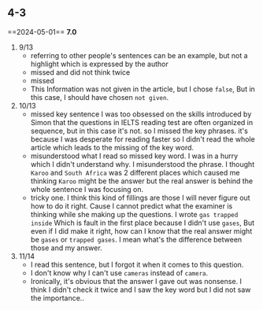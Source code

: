 ## 4-3
==2024-05-01== **7.0**
1. 9/13
	- referring to other people's sentences can be an example, but not a highlight which is expressed by the author
	- missed and did not think twice
	- missed
	- This Information was not given in the article, but I chose `false`, But in this case, I should have chosen `not given`.
2. 10/13
	- missed key sentence I was too obsessed on the skills introduced by Simon that the questions in IELTS reading test are often organized in sequence, but in this case it's not. so I missed the key phrases. it's because I was desperate for reading faster so I didn't read the whole article which leads to the missing of the key word.
	- misunderstood what I read so missed key word. I was in a hurry which I didn't understand why. I misunderstood the phrase. I thought `Karoo` and `South Africa` was 2 different places which caused me thinking `Karoo` might be the answer but the real answer is behind the whole sentence I was focusing on.
	- tricky one.  I think this kind of fillings are those I will never figure out how to do it right. Cause I cannot predict what the examiner is thinking while she making up the questions. I wrote `gas trapped inside`  Which is fault in the first place because I didn't use `gases`,  But even if I did make it right, how can I know that the real answer might be `gases` or `trapped gases`. I mean what's the difference between those and my answer.
3. 11/14
	-  I read this sentence, but I forgot it when it comes to this question.
	-  I don't know why I can't use `cameras` instead of `camera`.
	-  Ironically, it's obvious that the answer I gave out was nonsense. I think I didn't check it twice and I saw the key word but I did not saw the importance..